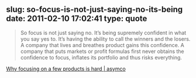 slug: so-focus-is-not-just-saying-no-its-being
date: 2011-02-10 17:02:41
type: quote
---

> So focus is not just saying no. It’s being supremely confident in what you say yes to. It’s having the ability to call the winners and the losers. A company that lives and breathes product gains this confidence. A company that puts markets or profit formulas first never obtains the confidence to focus, inflates its portfolio and thus risks everything.

[Why focusing on a few products is hard | asymco](http://www.asymco.com/2011/02/09/why-focusing-on-a-few-products-is-hard/)
